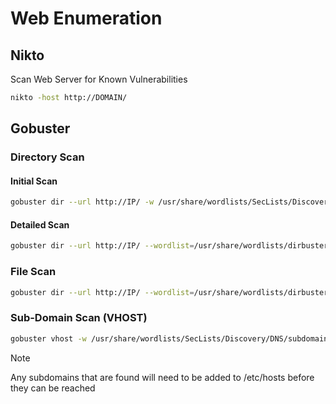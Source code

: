 # Web Enumeration
## Nikto
Scan Web Server for Known Vulnerabilities
```bash
nikto -host http://DOMAIN/
```
## Gobuster
### Directory Scan
#### Initial Scan
```bash
gobuster dir --url http://IP/ -w /usr/share/wordlists/SecLists/Discovery/Web-Content/common.txt -t 50
```
#### Detailed Scan
```bash
gobuster dir --url http://IP/ --wordlist=/usr/share/wordlists/dirbuster/directory-list-2.3-medium-reversed.txt -t 50
```
### File Scan
```bash
gobuster dir --url http://IP/ --wordlist=/usr/share/wordlists/dirbuster/directory-list-2.3-medium-reversed.txt -x cgi,py,pl,php,sh,txt,html -t 50
```
### Sub-Domain Scan (VHOST)
```bash
gobuster vhost -w /usr/share/wordlists/SecLists/Discovery/DNS/subdomains-top1million-5000.txt -u http://DOMAIN --append-domain
```
>[!NOTE]
>Any subdomains that are found will need to be added to /etc/hosts before they can be reached
